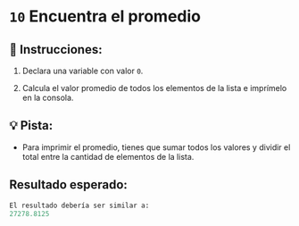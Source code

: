 # `10` Encuentra el promedio


## 📝 Instrucciones:

1. Declara una variable con valor `0`.

2. Calcula el valor promedio de todos los elementos de la lista e imprímelo en la consola.

## 💡 Pista:

* Para imprimir el promedio, tienes que sumar todos los valores y dividir el total entre la cantidad de elementos de la lista.

## Resultado esperado:

```py
El resultado debería ser similar a:
27278.8125
```
